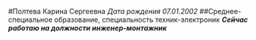 #Полтева Карина Сергеевна
*Дата рождения 07.01.2002*
##Среднее-специальное образование, специальность техник-электроник
***Сейчас работаю на должности инженер-монтажник***

